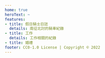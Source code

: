 ```yaml
---
home: true
heroText: ~
features:
- title: 假日騎士日誌
  details: 南征北討的騎車紀錄
- title: 工作
  details: 工作相關的紀錄
- title: 婚禮
footer: CC0-1.0 License | Copyright © 2022
---
```

